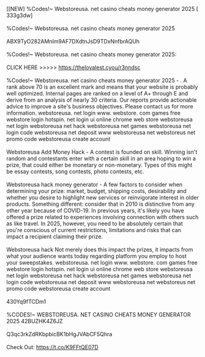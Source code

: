 [[NEW] %Codes!~ Webstoreusa. net casino cheats money generator 2025 [ 333g3dw]
<br>
<br>%Codes!~ Webstoreusa. net casino cheats money generator 2025
<br>
<br>ABX9TyO282AMnIm9AF7DXdtnJsD9TDxNnfbrAQUh
<br>
<br>%Codes!~ Webstoreusa. net casino cheats money generator 2025:
<br>
<br>CLICK HERE >>>>> https://theloyalest.cyou/r3nndsc
<br>
<br>%Codes!~ Webstoreusa. net casino cheats money generator 2025 - . A rank above 70 is an excellent mark and means that your website is probably well optimized. Internal pages are ranked on a level of A+ through E and derive from an analysis of nearly 30 criteria. Our reports provide actionable advice to improve a site's business objectives. Please contact us for more information. webstoreusa. net login www. webstore. com games free webstore login hotspin. net login ui online chrome web store webstoreusa net login webstoreusa net hack webstoreusa net games webstoreusa net login code webstoreusa net deposit www webstoreusa net webstoreus net promo code webstoreusa create account
<br>
<br>Webstoreusa Add Money Hack - A contest is founded on skill. Winning isn't random and contestants enter with a certain skill in an area hoping to win a prize, that could either be monetary or non-monetary. Types of this might be essay contests, song contests, photo contests, etc. 
<br>
<br>Webstoreusa hack money generator - A few factors to consider when determining your prize: market, budget, shipping costs, desirability and whether you desire to highlight new services or reinvigorate interest in older products. Something different: consider that in 2010 is distinctive from any other year because of COVID-19. In previous years, it's likely you have offered a prize related to experiences involving connection with others such as like travel. In 2025, however, you need to be absolutely certain that you're conscious of current restrictions, limitations and risks that can impact a recipient claiming their prize. 
<br>
<br>Webstoreusa hack Not merely does this impact the prizes, it impacts from what your audience wants today regarding platform you employ to host your sweepstakes. webstoreusa. net login www. webstore. com games free webstore login hotspin. net login ui online chrome web store webstoreusa net login webstoreusa net hack webstoreusa net games webstoreusa net login code webstoreusa net deposit www webstoreusa net webstoreus net promo code webstoreusa create account
<br>
<br>430Yq9fTCDm1
<br>
<br>%CODES!~ WEBSTOREUSA. NET CASINO CHEATS MONEY GENERATOR 2025 42BUZHK4Z6JZ
<br>
<br>Q3qc3rkZdRKbpbicBK1bHgJVAbCF5Qhra
<br>
<br>Check Out: https://t.co/K9FFtQE07D
<br>
